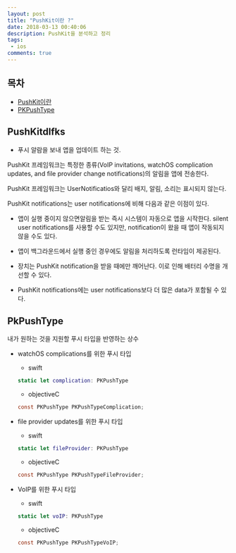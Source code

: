 ```yaml
---
layout: post
title: "PushKit이란 ?"
date: 2018-03-13 00:40:06
description: PushKit을 분석하고 정리
tags: 
 - ios
comments: true
---
```


## 목차 

- [PushKit이란](#PushKit이란)
- [PKPushType](#PkPushType)

## PushKitdlfks

- 푸시 알람을 보내 앱을 업데이트 하는 것.

PushKit 프레임워크는 특정한 종류(VoIP invitations, watchOS complication updates, and file provider change notifications)의 알림을 앱에 전송한다.

PushKit 프레임워크는 UserNotificatios와 달리 배지, 알림, 소리는 표시되지 않는다.

PushKit notifications는 user notifications에 비해 다음과 같은 이점이 있다.
- 앱이 실행 중이지 않으면알림을 받는 즉시 시스템이 자동으로 앱을 시작한다. silent user notifications를 사용할 수도 있지만, notification이 왔을 때 앱이 작동되지 않을 수도 있다.

- 앱이 백그라운드에서 실행 중인 경우에도 알림을 처리하도록 런타임이 제공된다.

- 장치는 PushKit notification을 받을 때에만 깨어난다. 이로 인해 배터리 수명을 개선할 수 있다.

- PushKit notifications에는 user notifications보다 더 많은 data가 포함될 수 있다.





## PkPushType

내가 원하는 것을 지원할 푸시 타입을 반영하는 상수

- watchOS complications를 위한 푸시 타입
    - swift
    ```swift
    static let complication: PKPushType
    ```
    - objectiveC
    ```objectiveC
    const PKPushType PKPushTypeComplication;
    ```



- file provider updates를 위한 푸시 타입
    - swift
    ```swift
    static let fileProvider: PKPushType
    ```
    - objectiveC
    ```objectiveC
    const PKPushType PKPushTypeFileProvider;
    ```

- VoIP를 위한 푸시 타입
    - swift
    ```swift
    static let voIP: PKPushType
    ```

    - objectiveC
    ```objectiveC
    const PKPushType PKPushTypeVoIP;
    ```


